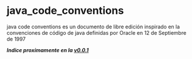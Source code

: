 # java_code_conventions
java code conventions es un documento de libre edición inspirado en la convenciones de código de java definidas por Oracle en 12 de Septiembre de 1997

***Indice proximamente en la [v0.0.1](https://github.com/Zelechos/java_code_conventions/issues/1)***


